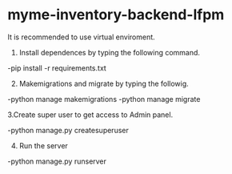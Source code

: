 # myme-inventory-backend-lfpm

It is recommended to use virtual enviroment.

1. Install dependences by typing the following command.

-pip install -r requirements.txt

2. Makemigrations and migrate by typing the followig.

-python manage makemigrations
-python manage migrate

3.Create super user to get access to Admin panel.

-python manage.py createsuperuser

4. Run the server

-python manage.py runserver
